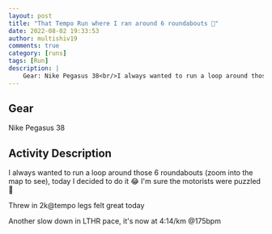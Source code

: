 ```yaml
---
layout: post
title: "That Tempo Run where I ran around 6 roundabouts 🤪"
date: 2022-08-02 19:33:53
author: multishiv19
comments: true
category: [runs]
tags: [Run]
description: |
    Gear: Nike Pegasus 38<br/>I always wanted to run a loop around those 6 roundabouts (zoom into the map to see), today I decided to do it 😂 I'm sure the motorists were puzzled 🤭<br/><br/>Threw in 2k@tempo legs felt great today<br/><br/>Another slow down in LTHR pace, it's now at 4:14/km @175bpm
---
```


## Gear
Nike Pegasus 38

## Activity Description
I always wanted to run a loop around those 6 roundabouts (zoom into the map to see), today I decided to do it 😂 I'm sure the motorists were puzzled 🤭

Threw in 2k@tempo legs felt great today

Another slow down in LTHR pace, it's now at 4:14/km @175bpm


<div width='100%' class='strava-embed-placeholder' data-embed-type='activity' data-embed-id='7568475551'></div>
<script src='https://strava-embeds.com/embed.js'></script>
